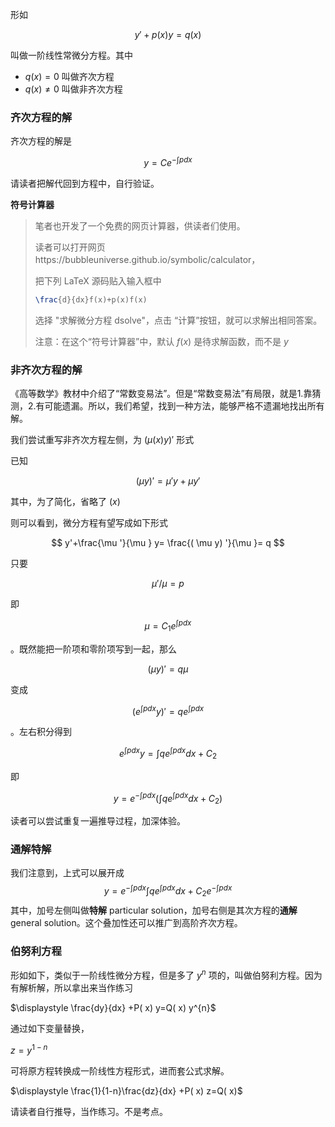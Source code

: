 形如

$$
y'+p(x)y=q(x)
$$

叫做一阶线性常微分方程。其中

* $q(x)=0$ 叫做齐次方程
* $q(x)\neq 0$ 叫做非齐次方程

### 齐次方程的解

齐次方程的解是

$$
y=C e^{-\int p dx}
$$

请读者把解代回到方程中，自行验证。

**符号计算器**

> 笔者也开发了一个免费的网页计算器，供读者们使用。
>
> 读者可以打开网页https://bubbleuniverse.github.io/symbolic/calculator，
>
> 把下列 LaTeX 源码贴入输入框中
>
> ```latex
> \frac{d}{dx}f(x)+p(x)f(x)
> ```
>
> 选择 "求解微分方程 dsolve"，点击 “计算”按钮，就可以求解出相同答案。
>
> 注意：在这个“符号计算器”中，默认 $f(x)$ 是待求解函数，而不是 $y$

### 非齐次方程的解

《高等数学》教材中介绍了“常数变易法”。但是“常数变易法”有局限，就是1.靠猜测，2.有可能遗漏。所以，我们希望，找到一种方法，能够严格不遗漏地找出所有解。

我们尝试重写非齐次方程左侧，为 $(\mu(x)y)'$ 形式

已知

$$
(\mu y)'=\mu'y+\mu y'
$$

其中，为了简化，省略了 $(x)$ 

则可以看到，微分方程有望写成如下形式

$$
y'+\frac{\mu '}{\mu } y= \frac{( \mu y) '}{\mu }= q
$$

只要

$$
\displaystyle \mu'/\mu=p
$$

即

$$
\mu= C_1 e^{\int p dx}
$$

。既然能把一阶项和零阶项写到一起，那么

$$
( \mu y) ' = q \mu
$$

变成

$$
(e^{\int p dx} y)' = q e^{\int p dx}
$$

。左右积分得到

$$
e^{\int p dx} y = \int q e^{\int p dx} dx + C_2
$$

即

$$
y = e^{-\int p dx} \left( \int q e^{\int p dx} dx + C_2 \right)
$$

读者可以尝试重复一遍推导过程，加深体验。

### 通解特解

我们注意到，上式可以展开成
$$
y = e^{-\int p dx} \int q e^{\int p dx} dx + C_2  e^{-\int p dx}
$$
其中，加号左侧叫做**特解** particular solution，加号右侧是其次方程的**通解** general solution。这个叠加性还可以推广到高阶齐次方程。

### 伯努利方程

形如如下，类似于一阶线性微分方程，但是多了 $y^n$ 项的，叫做伯努利方程。因为有解析解，所以拿出来当作练习

$\displaystyle \frac{dy}{dx} +P( x) y=Q( x) y^{n}$

通过如下变量替换，

$\displaystyle z=y^{1-n}$

可将原方程转换成一阶线性方程形式，进而套公式求解。

$\displaystyle \frac{1}{1-n}\frac{dz}{dx} +P( x) z=Q( x)$

请读者自行推导，当作练习。不是考点。

